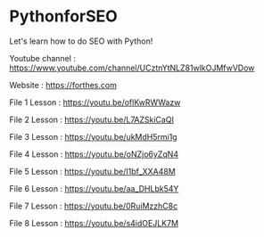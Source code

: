 # PythonforSEO
Let's learn how to do SEO with Python!

Youtube channel : https://www.youtube.com/channel/UCztnYtNLZ81wlkOJMfwVDow

Website : https://forthes.com

File 1 Lesson : https://youtu.be/oflKwRWWazw

File 2 Lesson : https://youtu.be/L7AZSkiCaQI

File 3 Lesson : https://youtu.be/ukMdH5rmi1g

File 4 Lesson : https://youtu.be/oNZjo6yZqN4

File 5 Lesson : https://youtu.be/I1bf_XXA48M

File 6 Lesson : https://youtu.be/aa_DHLbk54Y

File 7 Lesson : https://youtu.be/0RuiMzzhC8c

File 8 Lesson : https://youtu.be/s4idOEJLK7M
